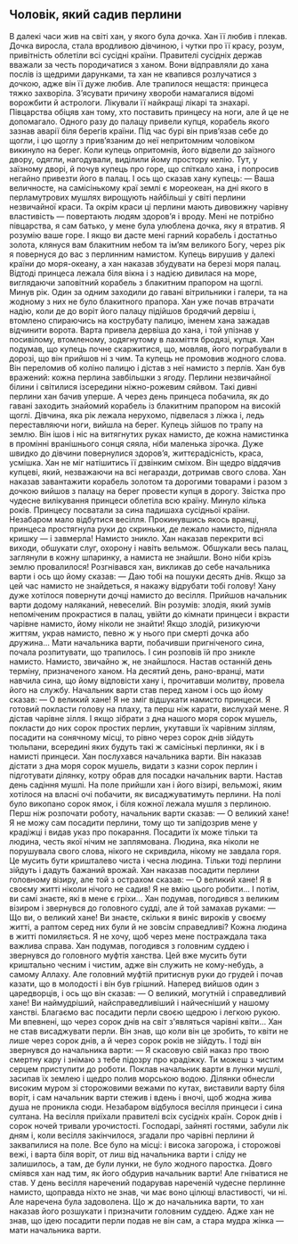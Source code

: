 ## Чоловік, який садив перлини

В далекі часи жив на світі хан, у якого була дочка. Хан її любив і плекав. Дочка виросла, стала вродливою дівчиною, і чутки про її красу, розум, привітність облетіли всі сусідні країни. Правителі сусідніх держав вважали за честь породичатися з ханом. Вони відправляли до хана послів із щедрими дарунками, та хан не квапився розлучатися з дочкою, адже він її дуже любив.
Але трапилося нещастя: принцеса тяжко захворіла.
З’ясувати причину хвороби намагалися відомі ворожбити й астрологи. Лікували її найкращі лікарі та знахарі. Півцарства обіцяв хан тому, хто поставить принцесу на ноги, але й це не допомагало.
Одного разу до палацу привели купця, корабель якого зазнав аварії біля берегів країни. Під час бурі він прив’язав себе до щогли, і цю щоглу з прив’язаним до неї непритомним чоловіком викинуло на берег. Коли купець опритомнів, його відвели до заїзного двору, одягли, нагодували, виділили йому простору келію. Тут, у заїзному дворі, й почув купець про горе, що спіткало хана, і попросив негайно привезти його в палац.
І ось що сказав хану купець:
— Ваша величносте, на самісінькому краї землі є мореокеан, на дні якого в перламутрових мушлях вирощують найбільші у світі перлини незвичайної краси. Та окрім краси ці перлини мають дивовижну чарівну властивість — повертають людям здоров’я і вроду. Мені не потрібно півцарства, я сам батько, у мене була улюблена дочка, яку я втратив. Я розумію ваше горе. І якщо ви дасте мені гарний корабель і достатньо золота, клянуся вам блакитним небом та ім’ям великого Богу, через рік я повернуся до вас з перлинним намистом.
Купець вирушив у далекі країни до моря-океану, а хан наказав збудувати на березі моря палац. Відтоді принцеса лежала біля вікна і з надією дивилася на море, виглядаючи заповітний корабель з блакитним прапором на щоглі.
Минув рік. Один за одним заходили до гавані вітрильники і галери, та на жодному з них не було блакитного прапора. Хан уже почав втрачати надію, коли де до воріт його палацу підійшов бродячий дервіш і, втомлено спираючись на кострубату палицю, іменем хана зажадав відчинити ворота.
Варта привела дервіша до хана, і той упізнав у посивілому, втомленому, зодягнутому в лахміття бродязі, купця. Хан подумав, що купець почне скаржитися, що, мовляв, його пограбували в дорозі, що він прийшов ні з чим. Та купець не промовив жодного слова. Він переломив об коліно палицю і дістав з неї намисто з перлів. Хан був вражений: кожна перлина завбільшки з ягоду. Перлини незвичайної білини і світилися ізсередини ніжно-рожевим сяйвом. Такі дивні перлини хан бачив уперше.
А через день принцеса побачила, як до гавані заходить знайомий корабель із блакитним прапором на високій щоглі. Дівчина, яка рік лежала нерухомо, підвелася з ліжка і, ледь переставляючи ноги, вийшла на берег. Купець зійшов по трапу на землю. Він ішов і ніс на витягнутих руках намисто, де кожна намистинка в промінні вранішнього сонця сяяла, ніби маленька зірочка.
Дуже швидко до дівчини повернулися здоров’я, життєрадісність, краса, усмішка. Хан не міг натішитись її дзвінким сміхом. Він щедро віддячив купцеві, який, незважаючи на всі негаразди, дотримав свого слова. Хан наказав завантажити корабель золотом та дорогими товарами і разом з дочкою вийшов з палацу на берег провести купця в дорогу. Звістка про чудесне вилікування принцеси облетіла всю країну.
Минуло кілька років. Принцесу посватали за сина падишаха сусідньої країни. Незабаром мало відбутися весілля. Прокинувшись якось вранці, принцеса простягнула руки до скриньки, де лежало намисто, підняла кришку — і завмерла! Намисто зникло.
Хан наказав перекрити всі виходи, обшукати слуг, охорону і навіть вельмож. Обшукали весь палац, заглянули в кожну шпаринку, а намиста не знайшли. Воно ніби крізь землю провалилося! Розгнівався хан, викликав до себе начальника варти і ось що йому сказав:
— Даю тобі на пошуки десять днів. Якщо за цей час намисто не знайдеться, я накажу відрубати тобі голову!
Хану дуже хотілося повернути дочці намисто до весілля.
Прийшов начальник варти додому наляканий, невеселий. Він розумів: злодія, який зумів непоміченим прокрастися в палац, увійти до кімнати принцеси і вкрасти чарівне намисто, йому ніколи не знайти! Якщо злодій, ризикуючи життям, украв намисто, певно ж у нього при смерті дочка або дружина...
Мати начальника варти, побачивши пригніченого сина, почала розпитувати, що трапилось. І син розповів їй про зникле намисто.
Намисто, звичайно ж, не знайшлося. Настав останній день терміну, призначеного ханом. На десятий день, рано-вранці, мати навчила сина, що йому відповісти хану і, прочитавши молитву, провела його на службу.
Начальник варти став перед ханом і ось що йому сказав:
— О великий хане! Я не зміг відшукати намисто принцеси. Я готовий покласти голову на плаху, та перш ніж карати, вислухай мене. Я дістав чарівне зілля. І якщо зібрати з дна нашого моря сорок мушель, покласти до них сорок простих перлин, укутавши їх чарівним зіллям, посадити на сонячному місці, то рівно через сорок днів зійдуть тюльпани, всередині яких будуть такі ж самісінькі перлинки, як і в намисті принцеси.
Хан послухався начальника варти. Він наказав дістати з дна моря сорок мушель, видати з казни сорок перлин і підготувати ділянку, котру обрав для посадки начальник варти.
Настав день садіння мушлі. На поле прийшли хан і його візирі, вельможі, яким хотілося на власні очі побачити, як висаджуватимуть перлини. На полі було викопано сорок ямок, і біля кожної лежала мушля з перлиною. Перш ніж розпочати роботу, начальник варти сказав:
— О великий хане! Я не можу сам посадити перлини, тому що ти запідозрив мене у крадіжці і видав указ про покарання. Посадити їх може тільки та людина, честь якої нічим не заплямована. Людина, яка ніколи не порушувала свого слова, нікого не скривдила, нікому не завдала горя. Це мусить бути кришталево чиста і чесна людина. Тільки тоді перлини зійдуть і дадуть бажаний врожай.
Хан наказав посадити перлини головному візиру, але той з острахом сказав:
— О великий хане! Я в своєму житті ніколи нічого не садив! Я не вмію цього робити... І потім, ви самі знаєте, які в мене є гріхи...
Хан подумав, погодився з великим візиром і звернувся до головного судді, але й той замахав руками:
— Що ви, о великий хане! Ви знаєте, скільки я виніс вироків у своєму житті, а раптом серед них були й не зовсім справедливі? Кожна людина в житті помиляється. Я не хочу, щоб через мене постраждала така важлива справа.
Хан подумав, погодився з головним суддею і звернувся до головного муфтія ханства. Цей вже мусить бути криштально чесним і чистим, адже він служить не кому-небудь, а самому Аллаху. Але головний муфтій притиснув руки до грудей і почав казати, що в молодості і він був грішний.
Наперед вийшов один з царедворців, і ось що він сказав:
— О великий, могутній і справедливий хане! Ви наймудріший, найсправедливіший і найчесніший у нашому ханстві. Благаємо вас посадити перли своєю щедрою і легкою рукою. Ми впевнені, що через сорок днів на світ з'являться чарівні квіти...
Хан не став висаджувати перли. Він знав, що коли він це зробить, то квіти не лише через сорок днів, а й через сорок років не зійдуть. І тоді він звернувся до начальника варти:
— Я скасовую свій наказ про твою смертну кару і знімаю з тебе підозру про крадіжку. Ти можеш з чистим серцем приступити до роботи.
Поклав начальник варти в лунки мушлі, засипав їх землею і щедро полив морською водою. Ділянки обнесли високим муром зі сторожовими вежами по кутах, виставили варту біля воріт, і сам начальник варти стежив і вдень і вночі, щоб жодна жива душа не проникла сюди.
Незабаром відбулося весілля принцеси і сина султана. На весілля приїхали правителі всіх сусідніх країн. Сорок днів і сорок ночей тривали урочистості. Господарі, зайняті гостями, забули лік дням і, коли весілля закінчилося, згадали про чарівні перлини й заквапилися на поле. Все було на місці: і висока загорожа, і сторожові вежі, і варта біля воріт, от лиш від начальника варти і сліду не залишилось, а там, де були лунки, не було жодного паростка.
Довго сміявся хан над тим, як його обдурив начальник варти! Але гніватися не став. У день весілля наречений подарував нареченій чудесне перлинне намисто, щоправда ніхто не знав, чи має воно цілющі властивості, чи ні. Але наречена була задоволена.
Що ж до начальника варти, то хан наказав його розшукати і призначити головним суддею. Адже хан не знав, що ідею посадити перли подав не він сам, а стара мудра жінка — мати начальника варти.
